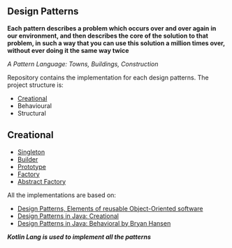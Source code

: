 ## Design Patterns

**Each pattern describes a problem which occurs over and over again 
in our environment, and then describes the core of the solution to that problem,
in such a way that you can use this solution a million times over, without ever doing it 
the same way twice**

_A Pattern Language: Towns, Buildings, Construction_ 


Repository contains the implementation for each design patterns. 
The project structure is: 

* [Creational](https://github.com/leomindez/design-patterns/tree/master/src/main/kotlin/com/leo/design/patterns/creational) 
* Behavioural 
* Structural 

## Creational
 
* [Singleton](https://github.com/leomindez/design-patterns/tree/master/src/main/kotlin/com/leo/design/patterns/creational/singleton)
* [Builder](https://github.com/leomindez/design-patterns/tree/master/src/main/kotlin/com/leo/design/patterns/creational/builder)
* [Prototype](https://github.com/leomindez/design-patterns/tree/master/src/main/kotlin/com/leo/design/patterns/creational/prototype)
* [Factory](https://github.com/leomindez/design-patterns/tree/master/src/main/kotlin/com/leo/design/patterns/creational/factory)
* [Abstract Factory](https://github.com/leomindez/design-patterns/tree/master/src/main/kotlin/com/leo/design/patterns/creational/abstractfactory)

All the implementations are based on: 
* [Design Patterns, Elements of reusable Object-Oriented software](https://www.amazon.com/Design-Patterns-Elements-Reusable-Object-Oriented/dp/0201633612)
* [Design Patterns in Java: Creational](https://app.pluralsight.com/library/courses/design-patterns-java-creational/table-of-contents)
* [Design Patterns in Java: Behavioral by Bryan Hansen](https://app.pluralsight.com/library/courses/design-patterns-java-behavioral/table-of-contents)


_**Kotlin Lang is used to implement all the patterns**_
